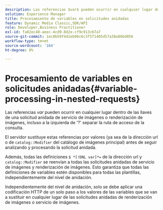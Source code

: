 ```yaml
---
description: Las referencias $var$ pueden ocurrir en cualquier lugar dentro de las llaves de una solicitud anidada de servicio de imágenes o renderización de imágenes, incluso a la izquierda de '?' separar la ruta de acceso de la consulta.
solution: Experience Manager
title: Procesamiento de variables en solicitudes anidadas
feature: Dynamic Media Classic,SDK/API
role: Developer,Business Practitioner
exl-id: fa82ec48-aeec-4cd9-8d2e-cf9c913c67a7
source-git-commit: 1ec8b59f442eb96c6c3f5f1405d57a38a86bd056
workflow-type: tm+mt
source-wordcount: '164'
ht-degree: 0%

---
```


# Procesamiento de variables en solicitudes anidadas{#variable-processing-in-nested-requests}

Las referencias $var$ pueden ocurrir en cualquier lugar dentro de las llaves de una solicitud anidada de servicio de imágenes o renderización de imágenes, incluso a la izquierda de &#39;?&#39; separar la ruta de acceso de la consulta.

El servidor sustituye estas referencias por valores (ya sea de la dirección url o de `catalog::Modifier` del catálogo de imágenes principal) antes de seguir analizando y procesando la solicitud anidada.

Además, todas las definiciones `$ *[!DNL var]*=` de la dirección url y `catalog::Modifier` se reenvían a todas las solicitudes anidadas de servicio de imágenes y renderización de imágenes. Esto garantiza que todas las definiciones de variables estén disponibles para todas las plantillas, independientemente del nivel de anidación.

Independientemente del nivel de anidación, solo se debe aplicar una codificación HTTP de un solo paso a los valores de las variables que se van a sustituir en cualquier lugar de las solicitudes anidadas de renderización de imágenes o servicio de imágenes.
